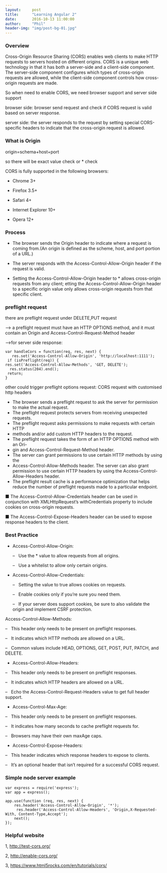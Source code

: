 ```yaml
---
layout:     post
title:      "Learning Angular 2"
date:       2016-10-13 11:00:00
author:     "Phil"
header-img: "img/post-bg-01.jpg"
---
```


### Overview

Cross-Origin Resource Sharing (CORS) enables web clients to make HTTP requests to servers hosted on different origins. CORS is a unique web technology in that it has both a server-side and a client-side component. The server-side component configures which types of cross-origin requests are allowed, while the client-side component controls how cross-origin requests are made.

So when need to enable CORS, we need browser support and server side support

browser side: browser send request and check if CORS request is valid based on server response.

server side: the server responds to the request by setting special CORS-specific headers to indicate that the cross-origin request is allowed.

### What is Origin

origin=schema+host+port

so there will be exact value check or * check

CORS is fully supported in the following  browsers:

- Chrome 3+

- Firefox 3.5+

- Safari 4+

- Internet Explorer 10+

- Opera 12+


### Process

- The browser sends the Origin header to indicate where a request is coming from.(An origin is defined as the scheme, host, and port portion of a URL.)

- The server responds with the Access-Control-Allow-Origin header if the request is valid.

- Setting the Access-Control-Allow-Origin header to * allows cross-origin requests from any client; etting the Access-Control-Allow-Origin header to a specific origin value only allows cross-origin requests from that specific client.

### preflight request

there are preflight request under DELETE,PUT request

—> a preflight request must have an HTTP OPTIONS method, and it must contain an Origin and Access-Control-Request-Method header

—>for server side response:


    var handleCors = function(req, res, next) {
       res.set('Access-Control-Allow-Origin', 'http://localhost:1111');
     if (isPreflight(req)) {
    res.set('Access-Control-Allow-Methods', 'GET, DELETE');
      res.status(204).end();
     return;
    }

other could trigger preflight options request:  CORS request with customised http headers

- The browser sends a preflight request to ask the server for permission to make the actual request.
- The preflight request protects servers from receiving unexpected requests.
- The preflight request asks permissions to make requests with certain HTTP
- methods and/or add custom HTTP headers to the request.
- The preflight request takes the form of an HTTP OPTIONS method with an Ori-
- gin and Access-Control-Request-Method header.
- The server can grant permissions to use certain HTTP methods by using the
- Access-Control-Allow-Methods header. The server can also grant permission to use certain HTTP headers by using the Access-Control-Allow-Headers header.
- The preflight result cache is a performance optimization that helps reduce the number of preflight requests made to a particular endpoint.

■ The Access-Control-Allow-Credentials header can be used in conjunction with XMLHttpRequest’s withCredentials property to include cookies on cross-origin requests.

■ The Access-Control-Expose-Headers header can be used to expose response headers to the client.

### Best Practice

- Access-Control-Allow-Origin:

    – &nbsp;&nbsp;Use the * value to allow requests from all origins.

    – &nbsp;&nbsp;Use a whitelist to allow only certain origins.

- Access-Control-Allow-Credentials:

    – &nbsp;&nbsp;Setting the value to true allows cookies on requests.

    – &nbsp;&nbsp;Enable cookies only if you’re sure you need them.

    – &nbsp;&nbsp;If your server does support cookies, be sure to also validate the origin and
implement CSRF protection.

Access-Control-Allow-Methods:

– &nbsp;&nbsp;This header only needs to be present on preflight responses.

– &nbsp;&nbsp;It indicates which HTTP methods are allowed on a URL.

– &nbsp;&nbsp;Common values include HEAD, OPTIONS, GET, POST, PUT, PATCH, and DELETE.

- Access-Control-Allow-Headers:

– &nbsp;&nbsp;This header only needs to be present on preflight responses.

– &nbsp;&nbsp;It indicates which HTTP headers are allowed on a URL.

– &nbsp;&nbsp;Echo the Access-Control-Request-Headers value to get full header support.

- Access-Control-Max-Age:

– &nbsp;&nbsp;This header only needs to be present on preflight responses.

– &nbsp;&nbsp;It indicates how many seconds to cache preflight requests for.

– &nbsp;&nbsp;Browsers may have their own maxAge caps.

- Access-Control-Expose-Headers:

– &nbsp;&nbsp;This header indicates which response headers to expose to clients.

– &nbsp;&nbsp;It’s an optional header that isn’t required for a successful CORS request.

### Simple node server example

    var express = require('express');
    var app = express();

    app.use(function (req, res, next) {
        res.header('Access-Control-Allow-Origin', '*');
         res.header('Access-Control-Allow-Headers', 'Origin,X-Requested-With, Content-Type,Accept');
        next();
    });


### Helpful website

1, http://test-cors.org/

2, http://enable-cors.org/

3, https://www.html5rocks.com/en/tutorials/cors/
